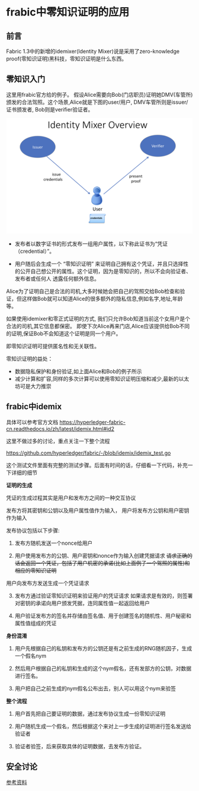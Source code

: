 
# frabic中零知识证明的应用

## 前言

Fabric 1.3中的新增的idemixer(Identity Mixer)说是采用了zero-knowledge proof(零知识证明)黑科技，零知识证明是什么东西。


## 零知识入门

这里用frabic官方给的例子。 假设Alice需要向Bob(门店职员)证明她DMV(车管所)颁发的合法驾照。这个场景,Alice就是下图的user/用户, DMV车管所则是issuer/证书颁发者, Bob则是verifier验证者。

![idemix-overview.png](../resource/idemix-overview.png)

  - 发布者以数字证书的形式发布一组用户属性，以下称此证书为“凭证（credential）”。
  
  - 用户随后会生成一个 “零知识证明” 来证明自己拥有这个凭证，并且只选择性的公开自己想公开的属性。这个证明，因为是零知识的，所以不会向验证者、发布者或任何人 透露任何额外信息。

Alice为了证明自己是合法的司机,大多时候她会把自己的驾照交给Bob检查和验证，但这样做Bob就可以知道Alice的很多额外的隐私信息,例如名字,地址,年龄等。

如果使用idemixer和零正式证明的方式, 我们只允许Bob知道当前这个女用户是个合法的司机,其它信息都保密。 即使下次Alice再来门店,Alice应该提供给Bob不同的证明,保证Bob不会知道这个证明是同一个用户。

即零知识证明可提供匿名性和无关联性。


零知识证明的益处：

- 数据隐私保护和身份验证,如上面Alice和Bob的例子所示
- 减少计算和扩容,同样的多次计算可以使用零知识证明压缩和减少,最新的以太坊可是大力推崇


## frabic中idemix

具体可以参考官方文档 https://hyperledger-fabric-cn.readthedocs.io/zh/latest/idemix.html#id2

这里不做过多的讨论，重点关注一下整个流程

https://github.com/hyperledger/fabric/-/blob/idemix/idemix_test.go

这个测试文件里面有完整的测试步骤。后面有时间的话，仔细看一下代码，补充一下详细的细节



**证明的生成**

凭证的生成过程其实是用户和发布方之间的一种交互协议

发布方将其密钥和公钥以及用户属性值作为输入，
用户将发布方公钥和用户密钥作为输入

发布协议包括以下步骤:

1. 发布方随机发送一个nonce给用户

2. 用户使用发布方的公钥、用户密钥和nonce作为输入创建凭据请求
  ~~请求正确的话会返回一个凭证，包括了用户机密的承诺(比如上面例子一个驾照的属性)和相应的零知识证明~~
  
  用户向发布方发送生成一个凭证请求
  
3. 发布方通过验证零知识证明来验证用户的凭证请求
 如果请求是有效的，则签署对密钥的承诺向用户颁发凭据，连同属性值一起返回给用户  
 
4. 用户验证发布方的签名并存储由签名值、用于创建签名的随机性、用户秘密和属性值组成的凭证


**身份混淆**

1. 用户先根据自己的私钥和发布方的公钥还是有之前生成的RNG随机因子，生成一个假名nym

2. 然后用户根据自己的私钥和生成的这个nym假名，还有发部方的公钥，对数据进行签名。

3. 用户把自己之前生成的nym假名公布出去，别人可以用这个nym来验签


**整个流程**

1. 用户首先把自己要证明的数据，通过发布协议生成一份零知识证明

2. 用户随机生成一个假名，然后根据这个来对上一步生成的证明进行签名发送给验证者

3. 验证者验签，后来获取具体的证明数据，去发布方验证。


## 安全讨论




[参考资料](https://hyperledger-fabric-cn.readthedocs.io/zh/latest/idemix.html)

